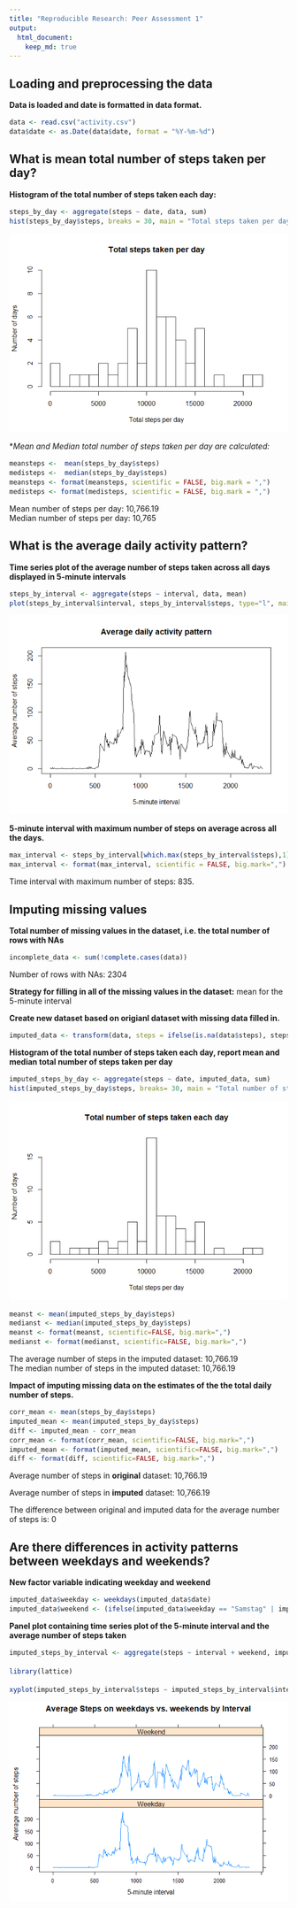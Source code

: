 ```yaml
---
title: "Reproducible Research: Peer Assessment 1"
output: 
  html_document:
    keep_md: true
---
```



## Loading and preprocessing the data

**Data is loaded and date is formatted in data format.**

```r
data <- read.csv("activity.csv")
data$date <- as.Date(data$date, format = "%Y-%m-%d")
```


## What is mean total number of steps taken per day?

**Histogram of the total number of steps taken each day:**


```r
steps_by_day <- aggregate(steps ~ date, data, sum)
hist(steps_by_day$steps, breaks = 30, main = "Total steps taken per day", xlab = "Total steps per day", ylab = "Number of days")
```

![](PA1_template_files/figure-html/unnamed-chunk-2-1.png)<!-- -->

**Mean and Median total number of steps taken per day are calculated:*


```r
meansteps <-  mean(steps_by_day$steps)
medisteps <-  median(steps_by_day$steps)
meansteps <- format(meansteps, scientific = FALSE, big.mark = ",")
medisteps <- format(medisteps, scientific = FALSE, big.mark = ",")
```

Mean number of steps per day: 10,766.19  
Median number of steps per day: 10,765

## What is the average daily activity pattern?

**Time series plot of the average number of steps taken across all days displayed in 5-minute intervals** 


```r
steps_by_interval <- aggregate(steps ~ interval, data, mean)
plot(steps_by_interval$interval, steps_by_interval$steps, type="l", main = "Average daily activity pattern", xlab="5-minute interval", ylab="Average number of steps")
```

![](PA1_template_files/figure-html/unnamed-chunk-4-1.png)<!-- -->


**5-minute interval with maximum number of steps on average across all the days.**


```r
max_interval <- steps_by_interval[which.max(steps_by_interval$steps),1]
max_interval <- format(max_interval, scientific = FALSE, big.mark=",")
```

Time interval with maximum number of steps: 835.

## Imputing missing values

**Total number of missing values in the dataset, i.e. the total number of rows with NAs**


```r
incomplete_data <- sum(!complete.cases(data))
```

Number of rows with NAs: 2304


**Strategy for filling in all of the missing values in the dataset:** 
mean for the 5-minute interval

**Create new dataset based on origianl dataset with missing data filled in.**


```r
imputed_data <- transform(data, steps = ifelse(is.na(data$steps), steps_by_interval$steps[match(data$interval, steps_by_interval$interval)], data$steps))
```

**Histogram of the total number of steps taken each day, report mean and median total number of steps taken per day**


```r
imputed_steps_by_day <- aggregate(steps ~ date, imputed_data, sum)
hist(imputed_steps_by_day$steps, breaks= 30, main = "Total number of steps taken each day", xlab = "Total steps per day", ylab = "Number of days")
```

![](PA1_template_files/figure-html/unnamed-chunk-8-1.png)<!-- -->

```r
meanst <- mean(imputed_steps_by_day$steps)
medianst <- median(imputed_steps_by_day$steps)
meanst <- format(meanst, scientific=FALSE, big.mark=",")
medianst <- format(medianst, scientific=FALSE, big.mark=",")
```

The average number of steps in the imputed dataset: 10,766.19  
The median number of steps in the imputed dataset: 10,766.19

**Impact of imputing missing data on the estimates of the the total daily number of steps.**


```r
corr_mean <- mean(steps_by_day$steps)
imputed_mean <- mean(imputed_steps_by_day$steps)
diff <- imputed_mean - corr_mean
corr_mean <- format(corr_mean, scientific=FALSE, big.mark=",")
imputed_mean <- format(imputed_mean, scientific=FALSE, big.mark=",")
diff <- format(diff, scientific=FALSE, big.mark=",")
```

Average number of steps in **original** dataset: 10,766.19

Average number of steps in **imputed** dataset: 10,766.19

The difference between original and imputed data for the average number of steps is: 0

## Are there differences in activity patterns between weekdays and weekends?

**New factor variable indicating weekday and weekend**


```r
imputed_data$weekday <- weekdays(imputed_data$date)
imputed_data$weekend <- (ifelse(imputed_data$weekday == "Samstag" | imputed_data$weekday == "Sonntag", "Weekend", "Weekday"))
```

**Panel plot containing time series plot of the 5-minute interval and the average number of steps taken**


```r
imputed_steps_by_interval <- aggregate(steps ~ interval + weekend, imputed_data, mean)

library(lattice)

xyplot(imputed_steps_by_interval$steps ~ imputed_steps_by_interval$interval|imputed_steps_by_interval$weekend, main="Average Steps on weekdays vs. weekends by Interval",xlab="5-minute interval", ylab="Average number of steps",layout=c(1,2), type="l")
```

![](PA1_template_files/figure-html/unnamed-chunk-11-1.png)<!-- -->
